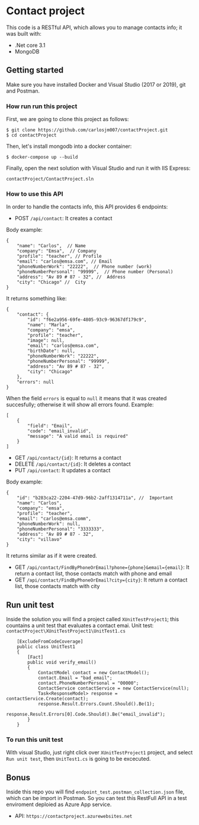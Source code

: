 # Contact project

This code is a RESTful API, which allows you to manage contacts info; it was built with:
* .Net core 3.1
* MongoDB

##  Getting started
Make sure you have installed Docker and Visual Studio (2017 or 2019), git and Postman.

### How run run this project
First, we are going to clone this project as follows:
```
$ git clone https://github.com/carlosjm007/contactProject.git
$ cd contactProject
```
Then, let's install mongodb into a docker container:
```
$ docker-compose up --build
```
Finally, open the next solution with Visual Studio and run it with IIS Express:
```
contactProject/ContactProject.sln
```

### How to use this API
In order to handle the contacts info, this API provides 6 endpoints:
* POST `/api/contact`: It creates a contact

Body example:
```
{
    "name": "Carlos",  // Name
    "company": "Emsa",  // Company
    "profile": "teacher", // Profile
    "email": "carlos@emsa.com", // Email
    "phoneNumberWork": "22222",  // Phone number (work)
    "phoneNumberPersonal": "99999",  // Phone number (Personal)
    "address": "Av 89 # 87 - 32", //  Address
    "city": "Chicago" //  City
}
```
It returns something like:
```
{
    "contact": {
        "id": "f6e2a956-69fe-4805-93c9-96367df179c9",
        "name": "Marla",
        "company": "emsa",
        "profile": "teacher",
        "image": null,
        "email": "carlos@emsa.com",
        "birthDate": null,
        "phoneNumberWork": "22222",
        "phoneNumberPersonal": "99999",
        "address": "Av 89 # 87 - 32",
        "city": "Chicago"
    },
    "errors": null
}
```
When the field `errors` is equal to `null` it means that it was created succesfully; otherwise it will show all errors found. Example:
```
[
    {
        "field": "Email",
        "code": "email_invalid",
        "message": "A valid email is required"
    }
]
```

* GET `/api/contact/{id}`: It returns a contact
* DELETE `/api/contact/{id}`: It deletes a contact
* PUT `/api/contact`: It updates a contact

Body example:
```
{
    "id": "b283ca22-2204-47d9-96b2-2aff1314711a", //  Important
    "name": "Carlos",
    "company": "emsa",
    "profile": "teacher",
    "email": "carlos@emsa.comm",
    "phoneNumberWork": null,
    "phoneNumberPersonal": "3333333",
    "address": "Av 89 # 87 - 32",
    "city": "villavo"
}
```
It returns similar as if it were created.

* GET `/api/contact/FindByPhoneOrEmail?phone={phone}&email={email}`: It return a contact list, those contacts match with phone and email
* GET `/api/contact/FindByPhoneOrEmail?city={city}`: It return a contact list, those contacts match with city


## Run unit test
Inside the solution you will find a project called `XUnitTestProject1`; this countains a unit test that evaluates a contact emai.
Unit test: `contactProject\XUnitTestProject1\UnitTest1.cs`
```
    [ExcludeFromCodeCoverage]
    public class UnitTest1
    {
        [Fact]
        public void verify_email()
        {
            ContactModel contact = new ContactModel();
            contact.Email = "bad_email";
            contact.PhoneNumberPersonal = "00000";
            ContactService contactService = new ContactService(null);
            Task<ResponseModel> response = contactService.Create(contact);
            response.Result.Errors.Count.Should().Be(1);
            response.Result.Errors[0].Code.Should().Be("email_invalid");
        }
    }
```
### To run this unit test
With visual Studio, just right click over `XUnitTestProject1` project, and select `Run unit test`, then `UnitTest1.cs` is going to be excecuted.

## Bonus
Inside this repo you will find `endpoint_test.postman_collection.json` file, which can be import in Postman. So you can test this RestFull API in a test enviroment deploied as Azure App service.
* API: `https://contactproject.azurewebsites.net`
